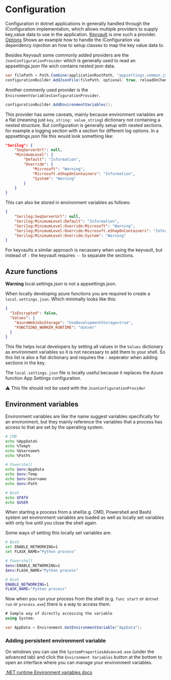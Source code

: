 # Configuration

Configuration in dotnet applications in generally handled through the IConfiguration implementation, which allows multiple providers to supply key,value data to use in the application. [Keyvault](./KeyVault.md) is one such a provider. [Options](./Options.md) Shows an example how to handle the IConfiguration via dependency injection an how to setup classes to map the key value data to.

Besides Keyvault some commonly added providers are the `JsonConfigurationProvider` which is generally used to read an appsettings.json file wich contains nested json data.

```csharp
var filePath = Path.Combine(applicationRootPath, "appsettings.common.json");
configurationBuilder.AddJsonFile(filePath, optional: true, reloadOnChange: false);
```

Another commenly used provider is the `EnvironmentVariablesConfigurationProvider`.

```csharp
configurationBuilder.AddEnvironmentVariables();
```

This provider has some caveats, mainly because environment variables are a flat (meaning just `key_string: value_string`) dictionary not containing a nested structure. But configuration is generally setup with nested sections. for example a logging section with a section for different log options. In a appsettings.json file this would look something like:

```json
"Serilog": {
    "SeqServerUrl": null,
    "MinimumLevel": {
        "Default": "Information",
        "Override": {
            "Microsoft": "Warning",
            "Microsoft.eShopOnContainers": "Information",
            "System": "Warning"
        }
    }
}
```

This can also be stored in environment variables as follows:

```json
{
    "Serilog:SeqServerUrl": null,
    "Serilog:MinimumLevel:Default": "Information",
    "Serilog:MinimumLevel:Override:Microsoft": "Warning",
    "Serilog:MinimumLevel:Override:Microsoft.eShopOnContainers": "Information",
    "Serilog:MinimumLevel:Override:System": "Warning"
}
```

For keyvaults a similar approach is necassery when using the keyvault, but instead of `:` the keyvault requires `--` to separate the sections.

## Azure functions

**Warning** local.settings.json is not a appsettings.json.

When locally developing azure functions you are required to create a `local.settings.json`. Which minimally looks like this:

```json
{
  "IsEncrypted": false,
  "Values": {
    "AzureWebJobsStorage": "UseDevelopmentStorage=true",
    "FUNCTIONS_WORKER_RUNTIME": "dotnet"
  }
}
```

This file helps local developers by setting all values in the `Values` dictionary as environment variables so it is not necessary to add them to your shell. So this list is also a flat dictionary and requires the `:` seperator when adding sections in the key.

The `local.settings.json` file is locally useful because it replaces the Azure function App Settings configuration.

⚠️ This file should not be used with the `JsonConfigurationProvider`

## Environment variables

Environment variables are like the name suggest variables specifically for an environment, but they mainly reference the variables that a process has access to that are set by the operating system.

```bash
# CMD
echo %AppData%
echo %Temp%
echo %Username%
echo %Path%

# Powershell
echo $env:AppData
echo $env:Temp
echo $env:Username
echo $env:Path

# Bash
echo $PATH
echo $USER
```

When starting a process from a shell(e.g. CMD, Powershell and Bash) system set environment variables are loaded as well as locally set variables with only live until you close the shell again.

Some ways of setting this locally set variables are:

```bash
# Bash
set ENABLE_NETWORKING=1
set FLASK_NAME="Python process"

# Powershell
$env:ENABLE_NETWORKING=1
$env:FLASK_NAME="Python process"

# Bash
ENABLE_NETWORKING=1
FLASK_NAME="Python process"
```

Now when you run your process from the shell (e.g. `func start` or `dotnet run` or `process.exe`) there is a way to access them.

```csharp
# Sample way of directly accessing the variable
using System;

var AppData = Environment.GetEnvironmentVariable("AppData");
```

### Adding persistent environment variable

On windows you can use the `SystemPropertiesAdvanced.exe` (under the advanced tab) and click the `Environment Variables` button at the bottom to open an interface where you can manage your environment variables.

[.NET runtime Environment variables docs](https://learn.microsoft.com/en-us/dotnet/core/tools/dotnet-environment-variables)